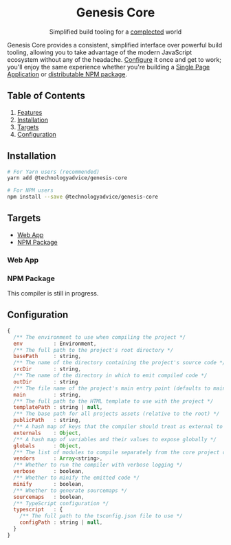 <div align="center">
  <h1>Genesis Core</h1>
  <p>Simplified build tooling for a <a href="https://github.com/matthiasn/talk-transcripts/blob/master/Hickey_Rich/SimpleMadeEasy.md">complected</a> world</p>
</div>

Genesis Core provides a consistent, simplified interface over powerful build tooling, allowing you to take advantage of the modern JavaScript ecosystem without any of the headache. [Configure](#configuration) it once and get to work; you'll enjoy the same experience whether you're building a [Single Page Application](#web-app) or [distributable NPM package](#npm-package).

## Table of Contents
1. [Features](#features)
1. [Installation](#installation)
1. [Targets](#usage)
1. [Configuration](#configuration)

## Installation

```bash
# For Yarn users (recommended)
yarn add @technologyadvice/genesis-core

# For NPM users
npm install --save @technologyadvice/genesis-core
```

## Targets
* [Web App](#web-app)
* [NPM Package](#npm-package)

### Web App

### NPM Package

This compiler is still in progress.

## Configuration

```js
{
  /** The environment to use when compiling the project */
  env          : Environment,
  /** The full path to the project's root directory */
  basePath     : string,
  /** The name of the directory containing the project's source code */
  srcDir       : string,
  /** The name of the directory in which to emit compiled code */
  outDir       : string
  /** The file name of the project's main entry point (defaults to main.js) */
  main         : string,
  /** The full path to the HTML template to use with the project */
  templatePath : string | null,
  /** The base path for all projects assets (relative to the root) */
  publicPath   : string,
  /** A hash map of keys that the compiler should treat as external to the project */
  externals    : Object,
  /** A hash map of variables and their values to expose globally */
  globals      : Object,
  /** The list of modules to compile separately from the core project code */
  vendors      : Array<string>,
  /** Whether to run the compiler with verbose logging */
  verbose      : boolean,
  /** Whether to minify the emitted code */
  minify       : boolean,
  /** Whether to generate sourcemaps */
  sourcemaps   : boolean,
  /** TypeScript configuration */
  typescript   : {
    /** The full path to the tsconfig.json file to use */
    configPath : string | null,
  }
}
```